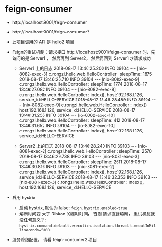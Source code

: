 # feign-consumer

- http://localhost:9001/feign-consumer
- http://localhost:9001/feign-consumer2

- 此项目调用的 API 是 hello2 项目

- Feign的重试机制：请求接口 http://localhost:9001/feign-consumer 时，先访问的是 Server1 ， 然后再到 Server2， 然后再回到 Server1 才请求成功
	- Server1 上的日志
		2018-08-17 13:46:25.200  INFO 39104 --- [nio-8082-exec-8] c.rongzi.hello.web.HelloController       : sleepTime: 1875
		2018-08-17 13:46:26.710  INFO 39104 --- [nio-8082-exec-9] c.rongzi.hello.web.HelloController       : sleepTime: 1774
		2018-08-17 13:46:27.082  INFO 39104 --- [nio-8082-exec-8] c.rongzi.hello.web.HelloController       : index(), host:192.168.1.126, service_id:HELLO-SERVICE
		2018-08-17 13:46:28.489  INFO 39104 --- [nio-8082-exec-9] c.rongzi.hello.web.HelloController       : index(), host:192.168.1.126, service_id:HELLO-SERVICE
		2018-08-17 13:46:31.235  INFO 39104 --- [io-8082-exec-10] c.rongzi.hello.web.HelloController       : sleepTime: 412
		2018-08-17 13:46:31.652  INFO 39104 --- [io-8082-exec-10] c.rongzi.hello.web.HelloController       : index(), host:192.168.1.126, service_id:HELLO-SERVICE

	- Server2 上的日志
		2018-08-17 13:46:28.240  INFO 39103 --- [nio-8081-exec-2] c.rongzi.hello.web.HelloController       : sleepTime: 2570
		2018-08-17 13:46:29.738  INFO 39103 --- [nio-8081-exec-3] c.rongzi.hello.web.HelloController       : sleepTime: 2611
		2018-08-17 13:46:30.816  INFO 39103 --- [nio-8081-exec-2] c.rongzi.hello.web.HelloController       : index(), host:192.168.1.126, service_id:HELLO-SERVICE
		2018-08-17 13:46:32.353  INFO 39103 --- [nio-8081-exec-3] c.rongzi.hello.web.HelloController       : index(), host:192.168.1.126, service_id:HELLO-SERVICE

- 启用 hystrix
	- 启动 hystrix, 默认为 false: `feign.hystrix.enabled=true`
	- 熔断时间要 大于 Ribbon 的超时时间， 否则 请求直接熔断， 重试机制就没任何意义了: `hystrix.command.default.execution.isolation.thread.timeoutInMilliseconds=5000`
    		
- 服务降级配置， 请看 feign-consumer2 项目